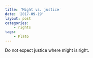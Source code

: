 ```yaml
---
title: 'Might vs. justice'
date: '2017-09-19'
layout: post
categories:
    - rights
tags:
    - Plato
---
```


Do not expect justice where might is right.